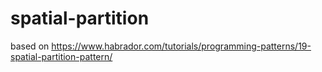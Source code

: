 # spatial-partition
based on https://www.habrador.com/tutorials/programming-patterns/19-spatial-partition-pattern/

